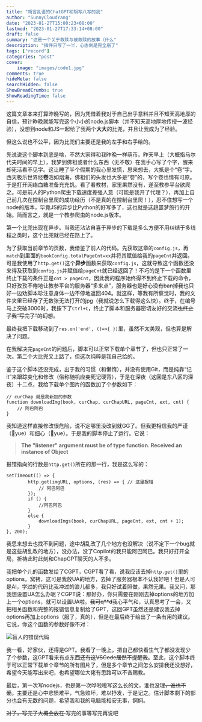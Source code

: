 ```yaml
---
title: "胡言乱语的ChatGPT和胡写八写的我"
author: "SunnyCloudYang"
date: "2023-01-27T15:00:23+08:00"
lastmod: "2023-01-27T17:33:14+08:00"
draft: false
summary: "这是一个关于救赎与被救赎的故事（什么"
description: "插件只写了一半，心态倒是完全崩了"
tags: ["record"]
categories: "post"
cover:
    image: "images/code1.jpg"
comments: true
hideMeta: false
searchHidden: false
ShowBreadCrumbs: true
ShowReadingTime: false
---
```


这篇文章本来打算昨晚写的，因为凭借着我对于自己出乎意料并且不知天高地厚的自信，预计昨晚就能写完这个小小的node.js脚本（并不知天高地厚地传授一波经验），没想到node和JS一起给了我两个**大大**的比兜，并且让我成为了经验。

但这么说也不公平，因为比兜们主要还是我的左手和右手给的。

先说说这个脚本到底是啥，不然大家得和我昨晚一样萌币。昨天早上（大概指马尔代夫时间的早上），我梦到佛祖或者什么东西（无不敬）在我手心写了个字，醒来却死活看不见字。这让睡了半个假期的我心里发慌，思来想去，大抵是个“卷”字。西天极乐世界经**卷**浩如烟海，佛祖们的头发也大多是“卷”的，写个卷也情有可原。于是打开网络血糖准备充充饥。看了看教材，家里果然没有，遂至教参平台欲爬之。可是前人的Python爬虫下载速度差强人意（可能是我开了代理？），再加上自己前几次在控制台里爬的成功经历（不是真的在控制台里爬！），忍不住想写一个node的版本，毕竟JS的异步比Python的好写多了，这也就是这趟噩梦旅行的开始。简而言之，就是一个教参爬虫的node.js版本。

第一个比兜出现在异步。当我还沾沾自喜于异步的下载是多么方便不用纠结于多线程之类时，这个比兜就已经在路上了。

为了获取当前章节的页数，我借鉴了前人的代码。先获取这章的`config.js`，再`match`到里面的`bookConfig.totalPageCnt=xx`并将其赋值给我的`pageCnt`并返回。可是我使用了`http.get()`这个**异步**函数来获取`config.js`，这就导致这个函数还没来得及获取到`config.js`并赋值给`pageCnt`就已经返回了！不巧的是下一个函数里终止下载的条件正是`cnt > pageCnt`，因此我的程序始终得不到终止下载的命令，只好孜孜不倦地让教参平台的服务器“多来点”，服务器<del>也是好心没有ban掉我</del>也只好一边劝脚本珍注意身体一边不停地返回404。就这样，等我有所察觉时，我的文件夹里已经存了无数张无法打开的jpg（我就说怎么下载得这么快）。终于，在编号马上突破3000时，我按下了`Ctrl+C`，终止了脚本和服务器密切友好的交流<del>也终止了我“写完了”的幻想</del>。

最终我把下载移动到了`res.on('end', ()=>{ })`里，虽然不太美观，但也算是解决了问题。

在我解决完`pageCnt`的问题后，脚本可以正常下载单个章节了，但也只正常了一次。第二个大比兜又上路了，但这次纯粹是我自己给的。

鉴于这个脚本还没完成，出于我的习惯（和懒惰），并没有使用Git，而是纯靠“记it”来跟踪变化和修改（俗称<del>随机应变</del>死记硬背），于是在深夜（这回是东八区的深夜）十二点，我给下载单个图片的函数加了个参数如下：

```JS
// curChap 就是我新加的参数
function downloadImg(book, curChap, curChapURL, pageCnt, ext, cnt) {
    // 阿巴阿巴
}
```

我知道这样直接修改很危险，说不定哪里没改到就GG了。但我更相信我的严谨（🤮yue）和细心（🤮yue）。于是我的脚本停止了运行。它说：

>**The "listener" argument must be of type function. Received an instance of Object**

报错指向的行数是`http.get()`所在的那一行，我是这么写的：

```JS
setTimeout(() => {
        http.get(imgURL, options, (res) => { // 这里报错
            // 阿巴阿巴
        });
        if () {
            //阿巴阿巴
        }
        else {
            downloadImgs(book, curChapURL, pageCnt, ext, cnt + 1);
        }
}, 200);
```

我思来想去也找不到问题，途中胡乱改了几个地方也没解决（说不定下一个bug就是这些胡乱改的地方），没办法，没了Copilot的我只能阿巴阿巴。我只好打开全局，祈祷此时此刻和ChapGPT聊天的人不多。

我把单个儿的函数发给了CGPT，CGPT看了看，说我应该去掉`http.get()`里的options。窝铐，这可是我放UA的地方，去掉了服务器根本不认我好吧！但是人可是AI，学过的代码比我冲过的浪儿都多，我只好试着照做，果然无果。我又问，那我想设置UA怎么办呢？CGPT说：那好办，你只需要在刚刚去掉options的地方加上一个options，就可以设置UA啦。<del>我可q**d</del>我心平气和，认真思考了一会，又把相关函数和完整的报错信息复制给了GPT，这回GPT虽然还是建议我去掉options再加上options（服了，真的），但是在最后终于给出了一条有用的建议。它说，你这个函数的参数好像不对：

![盲人的错误代码](./images/code1.jpg#center)

我一看，好家伙，还得是GPT。我看了一晚上，把自己都快看生气了都没发现少了个参数，这GPT看来有点东西<del>还有这VSCode居然不提醒我</del>。至此，这个脚本终于可以正常下载单个章节的所有图片了，但是多个章节之间怎么安排我还没想好，希望今天能写出来吧，也希望哪位大佬有思路可以不吝赐教。

最后，第一次写nodejs，也是第一次哗啦啦写这么长的文，谁也没理<del>，谁也不爱</del>。主要还是心中悲愤难平，气急败坏，难以抒发，于是记之。估计脚本剩下的部分也会有无数的问题，希望我和我的电脑能相安无事，锕焖。

<del>对了，写完了大概会放在 </del>写完的事等写完再说吧
